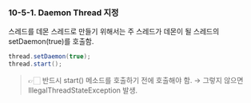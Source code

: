 ### 10-5-1. Daemon Thread 지정

스레드를 데몬 스레드로 만들기 위해서는 주 스레드가 데몬이 될 스레드의 setDaemon(true)를 호출함.

```java
thread.setDaemon(true);
thread.start();
```

> 👉🏻 반드시 start() 메소드를 호출하기 전에 호출해야 함. → 그렇지 않으면 IllegalThreadStateException 발생.